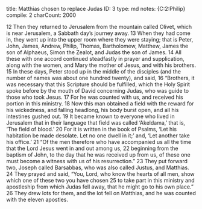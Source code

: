 title:          Matthias chosen to replace Judas
ID:             3
type:           md
notes:          {C:2:Philip}
compile:        2
charCount:      2000


12 Then they returned to Jerusalem from the mountain called Olivet, which is near Jerusalem, a Sabbath day’s journey away. 13 When they had come in, they went up into the upper room where they were staying; that is Peter, John, James, Andrew, Philip, Thomas, Bartholomew, Matthew, James the son of Alphaeus, Simon the Zealot, and Judas the son of James. 14 All these with one accord continued steadfastly in prayer and supplication, along with the women, and Mary the mother of Jesus, and with his brothers.
15 In these days, Peter stood up in the middle of the disciples (and the number of names was about one hundred twenty), and said, 16 “Brothers, it was necessary that this Scripture should be fulfilled, which the Holy Spirit spoke before by the mouth of David concerning Judas, who was guide to those who took Jesus. 17 For he was counted with us, and received his portion in this ministry. 18 Now this man obtained a field with the reward for his wickedness, and falling headlong, his body burst open, and all his intestines gushed out. 19 It became known to everyone who lived in Jerusalem that in their language that field was called ‘Akeldama,’ that is, ‘The field of blood.’ 20 For it is written in the book of Psalms,
‘Let his habitation be made desolate.
Let no one dwell in it;’
and,
‘Let another take his office.’
21 “Of the men therefore who have accompanied us all the time that the Lord Jesus went in and out among us, 22 beginning from the baptism of John, to the day that he was received up from us, of these one must become a witness with us of his resurrection.”
23 They put forward two, Joseph called Barsabbas, who was also called Justus, and Matthias. 24 They prayed and said, “You, Lord, who know the hearts of all men, show which one of these two you have chosen 25 to take part in this ministry and apostleship from which Judas fell away, that he might go to his own place.” 26 They drew lots for them, and the lot fell on Matthias, and he was counted with the eleven apostles. 